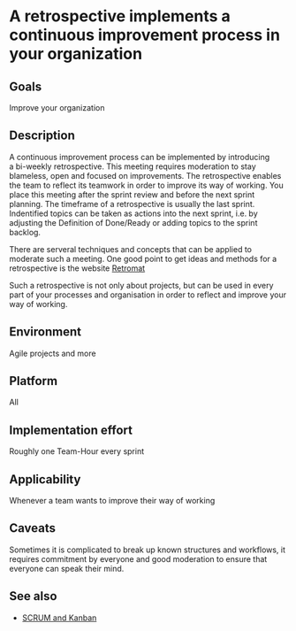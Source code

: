 # A retrospective implements a continuous improvement process in your organization

## Goals

Improve your organization

## Description

A continuous improvement process can be implemented by introducing a bi-weekly retrospective. This meeting requires moderation to stay blameless, open and focused on improvements. The retrospective enables the team to reflect its teamwork in order to improve its way of working. You place this meeting after the sprint review and before the next sprint planning. 
The timeframe of a retrospective is usually the last sprint. Indentified topics can be taken as actions into the next sprint, i.e. by adjusting the Definition of Done/Ready or adding topics to the sprint backlog.

There are serveral techniques and concepts that can be applied to moderate such a meeting. 
One good point to get ideas and methods for a retrospective is the website [Retromat](https://retromat.org/)

Such a retrospective is not only about projects, but can be used in every part of your processes and organisation in order to reflect and improve your way of working.

## Environment

Agile projects and more

## Platform

All

## Implementation effort

Roughly one Team-Hour every sprint

## Applicability

Whenever a team wants to improve their way of working

## Caveats

Sometimes it is complicated to break up known structures and workflows, it requires commitment by everyone and good moderation to ensure that everyone can speak their mind.

## See also

- [SCRUM and Kanban](https://toolbox.basyskom.com/22)
